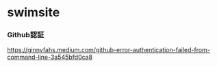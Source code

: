 # swimsite

### Github認証
https://ginnyfahs.medium.com/github-error-authentication-failed-from-command-line-3a545bfd0ca8
